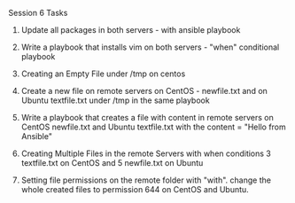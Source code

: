 Session 6 Tasks
1) Update all packages in both servers - with ansible playbook

2) Write a playbook that installs vim on both servers - "when" conditional playbook

3) Creating an Empty File under /tmp on centos

4) Create a new file on remote servers on CentOS - newfile.txt and on Ubuntu textfile.txt under /tmp
in the same playbook

5) Write a playbook that creates a file with content in remote servers on CentOS newfile.txt and Ubuntu textfile.txt with the content = "Hello from Ansible"

6) Creating Multiple Files in the remote Servers with when conditions 3 textfile.txt on CentOS and 5 newfile.txt on Ubuntu

7) Setting file permissions on the remote folder with "with". change the whole created files to permission 644 on CentOS and Ubuntu.